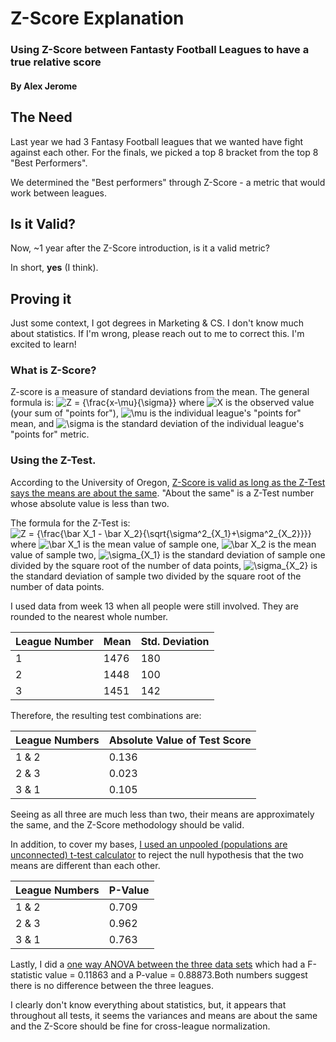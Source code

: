 # Z-Score Explanation
### Using Z-Score between Fantasty Football Leagues to have a true relative score
#### By Alex Jerome

## The Need

Last year we had 3 Fantasy Football leagues that we wanted have fight against each other. For the finals, we picked a top 8 bracket from the top 8 "Best Performers".

We determined the "Best performers" through Z-Score - a metric that would work between leagues.

## Is it Valid?

Now, ~1 year after the Z-Score introduction, is it a valid metric?

In short, **yes** (I think).

## Proving it

Just some context, I got degrees in Marketing & CS. I don't know much about statistics. If I'm wrong, please reach out to me to correct this. I'm excited to learn!

### What is Z-Score?

Z-score is a measure of standard deviations from the mean. The general formula is: ![Z = {\frac{x-\mu}{\sigma}}](https://render.githubusercontent.com/render/math?math=%5CLARGE+%5Ctextstyle+Z+%3D+%7B%5Cfrac%7Bx-%5Cmu%7D%7B%5Csigma%7D%7D)
 where ![X](https://render.githubusercontent.com/render/math?math=%5Ctextstyle+X)
 is the observed value (your sum of "points for"), ![\mu](https://render.githubusercontent.com/render/math?math=%5Ctextstyle+%5Cmu)
 is the individual league's "points for" mean, and ![\sigma](https://render.githubusercontent.com/render/math?math=%5Ctextstyle+%5Csigma) is the standard deviation of the individual league's "points for" metric.

### Using the Z-Test.

According to the University of Oregon, [Z-Score is valid as long as the Z-Test says the means are about the same](http://homework.uoregon.edu/pub/class/es202/ztest.html). "About the same" is a Z-Test number whose absolute value is less than two.

The formula for the Z-Test is: ![Z = {\frac{\bar X_1 - \bar X_2}{\sqrt{\sigma^2_{X_1}+\sigma^2_{X_2}}}}](https://render.githubusercontent.com/render/math?math=%5Clarge+%5Ctextstyle+Z+%3D+%7B%5Cfrac%7B%5Cbar+X_1+-+%5Cbar+X_2%7D%7B%5Csqrt%7B%5Csigma%5E2_%7BX_1%7D%2B%5Csigma%5E2_%7BX_2%7D%7D%7D%7D) where ![\bar X_1](https://render.githubusercontent.com/render/math?math=%5Ctextstyle+%5Cbar+X_1) is the mean value of sample one, ![\bar X_2](https://render.githubusercontent.com/render/math?math=%5Ctextstyle+%5Cbar+X_2) is the mean value of sample two, ![\sigma_{X_1}](https://render.githubusercontent.com/render/math?math=%5Ctextstyle+%5Csigma_%7BX_1%7D) is the standard deviation of sample one divided by the square root of the number of data points, ![\sigma_{X_2}](https://render.githubusercontent.com/render/math?math=%5Ctextstyle+%5Csigma_%7BX_2%7D) is the standard deviation of sample two divided by the square root of the number of data points.

I used data from week 13 when all people were still involved. They are rounded to the nearest whole number.

| League Number | Mean | Std. Deviation |
|---------------|------|----------------|
| 1             | 1476 | 180            |
| 2             | 1448 | 100            |
| 3             | 1451 | 142            |

Therefore, the resulting test combinations are:

| League Numbers | Absolute Value of Test Score |
|----------------|------------------------------|
| 1 & 2          | 0.136                        |
| 2 & 3          | 0.023                        |
| 3 & 1          | 0.105                        |

Seeing as all three are much less than two, their means are approximately the same, and the Z-Score methodology should be valid.

In addition, to cover my bases, [I used an unpooled (populations are unconnected) t-test calculator](https://www.usablestats.com/calcs/2samplet&summary=1) to reject the null hypothesis that the two means are different than each other.

| League Numbers | P-Value |
|----------------|---------|
| 1 & 2          | 0.709   |
| 2 & 3          | 0.962   |
| 3 & 1          | 0.763   |

Lastly, I did a [one way ANOVA between the three data sets](https://goodcalculators.com/one-way-anova-calculator/) which had a F-statistic value = 0.11863 and a P-value = 0.88873.Both numbers suggest there is no difference between the three leagues.

I clearly don't know everything about statistics, but, it appears that throughout all tests, it seems the variances and means are about the same and the Z-Score should be fine for cross-league normalization.

